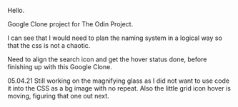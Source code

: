 Hello.

Google Clone project for The Odin Project.

I can see that I would need to plan the naming system in a logical way so that the css is not a chaotic.

Need to align the search icon and get the hover status done, before finishing up with this Google Clone.

05.04.21
Still working on the magnifying glass as I did not want to use code it into the CSS as a bg image with no repeat.
Also the little grid icon hover is moving, figuring that one out next.